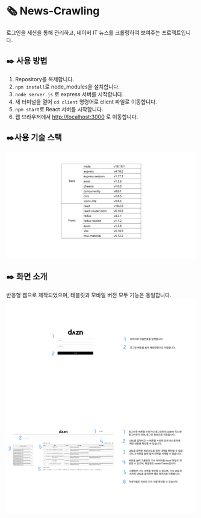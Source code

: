 # 🗞 News-Crawling

로그인을 세션을 통해 관리하고, 네이버 IT 뉴스를 크롤링하여 보여주는 프로젝트입니다.

## ✒️ 사용 방법

1. Repository를 복제합니다.
2. `npm install`로 node_modules을 설치합니다.
3. `node server.js` 로 express 서버를 시작합니다.
4. 새 터미널을 열어 `cd client` 명령어로 client 파일로 이동합니다.
5. `npm start`로 React 서버를 시작합니다.
6. 웹 브라우저에서 <http://localhost:3000> 로 이동합니다.

## ✒️사용 기술 스택

![readme-1](./assets/readme-1.jpg)

## ✒️ 화면 소개

반응형 웹으로 제작되었으며, 태블릿과 모바일 버전 모두 기능은 동일합니다.
![readme-2](./assets/readme-2.jpg)
![readme-3](./assets/readme-3.jpg)
